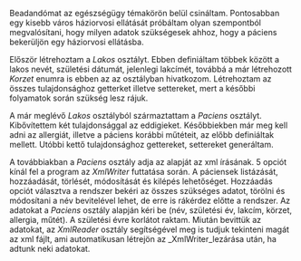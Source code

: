 Beadandómat az egészségügy témakörön belül csináltam. Pontosabban egy kisebb város háziorvosi
ellátását próbáltam olyan szempontból megvalósítani, hogy milyen adatok szükségesek ahhoz, 
hogy a páciens bekerüljön egy háziorvosi ellátásba.
    
Először létrehoztam a _Lakos_ osztályt. Ebben definiáltam többek között a lakos nevét, 
születési dátumát, jelenlegi lakcímét, továbbá a már létrehozott _Korzet_ enumra is ebben az
az osztályban hivatkozom. Létrehoztam az összes tulajdonsághoz getterket illetve settereket,
mert a későbbi folyamatok során szükség lesz rájuk.

A már meglévő _Lakos_ osztályból származtattam a _Paciens_ osztályt. Kibővítettem két tulajdonsággal
az eddigieket. Későbbiekben már meg kell adni az allergiát, illetve a páciens korábbi műtéteit,
az előbb definiáltak mellett. Utóbbi kettő tulajdonsághoz gettereket, settereket generáltam.

A továbbiakban a _Paciens_ osztály adja az alapját az xml írásának. 5 opciót kínál fel a program az
_XmlWriter_ futtatása során. A páciensek listázását, hozzáadását, törlését, módosítását és kilépés 
lehetőséget. Hozzáadás opciót választva a rendszer bekéri az összes szükséges adatot, törölni és 
módosítani a név bevitelével lehet, de erre is rákérdez előtte a rendszer. Az adatokat a _Paciens_
osztály alapján kéri be (név, születési év, lakcím, körzet, allergia, műtét). A születési évre korlátot
raktam. Miután bevittük az adatokat, az _XmlReader_ osztály segítségével meg is tudjuk tekinteni magát 
az xml fájlt, ami automatikusan létrejön az _XmlWriter_lezárása után, ha adtunk neki adatokat.